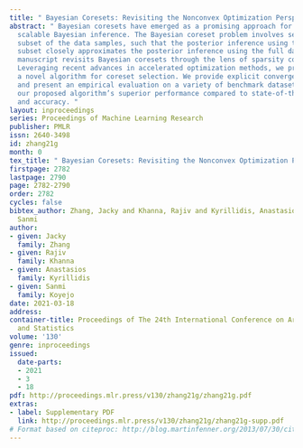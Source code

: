 ```yaml
---
title: " Bayesian Coresets: Revisiting the Nonconvex Optimization Perspective "
abstract: " Bayesian coresets have emerged as a promising approach for implementing
  scalable Bayesian inference. The Bayesian coreset problem involves selecting a (weighted)
  subset of the data samples, such that the posterior inference using the selected
  subset closely approximates the posterior inference using the full dataset. This
  manuscript revisits Bayesian coresets through the lens of sparsity constrained optimization.
  Leveraging recent advances in accelerated optimization methods, we propose and analyze
  a novel algorithm for coreset selection. We provide explicit convergence rate guarantees
  and present an empirical evaluation on a variety of benchmark datasets to highlight
  our proposed algorithm’s superior performance compared to state-of-the-art on speed
  and accuracy. "
layout: inproceedings
series: Proceedings of Machine Learning Research
publisher: PMLR
issn: 2640-3498
id: zhang21g
month: 0
tex_title: " Bayesian Coresets: Revisiting the Nonconvex Optimization Perspective "
firstpage: 2782
lastpage: 2790
page: 2782-2790
order: 2782
cycles: false
bibtex_author: Zhang, Jacky and Khanna, Rajiv and Kyrillidis, Anastasios and Koyejo,
  Sanmi
author:
- given: Jacky
  family: Zhang
- given: Rajiv
  family: Khanna
- given: Anastasios
  family: Kyrillidis
- given: Sanmi
  family: Koyejo
date: 2021-03-18
address:
container-title: Proceedings of The 24th International Conference on Artificial Intelligence
  and Statistics
volume: '130'
genre: inproceedings
issued:
  date-parts:
  - 2021
  - 3
  - 18
pdf: http://proceedings.mlr.press/v130/zhang21g/zhang21g.pdf
extras:
- label: Supplementary PDF
  link: http://proceedings.mlr.press/v130/zhang21g/zhang21g-supp.pdf
# Format based on citeproc: http://blog.martinfenner.org/2013/07/30/citeproc-yaml-for-bibliographies/
---
```

